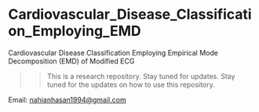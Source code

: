 # Cardiovascular_Disease_Classification_Employing_EMD
Cardiovascular Disease Classification Employing Empirical Mode Decomposition (EMD) of Modified ECG

>> This is a research repository. Stay tuned for updates.
>> Stay tuned for the updates on how to use this repository.

Email: nahianhasan1994@gmail.com
